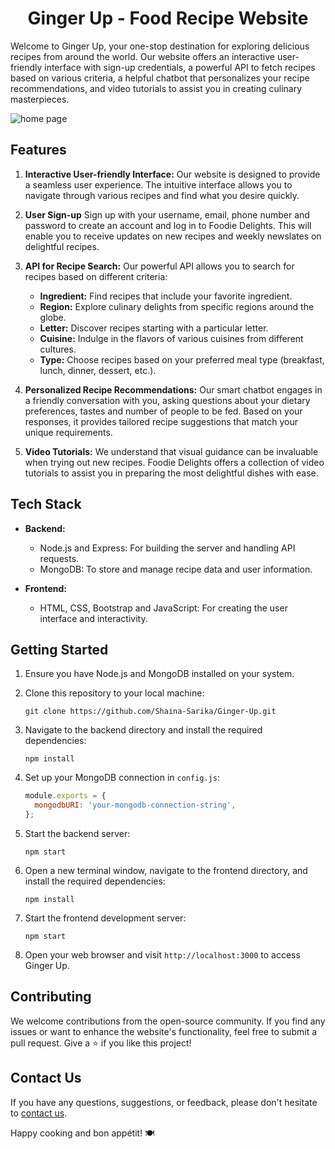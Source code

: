 <h1 align="center">Ginger Up - Food Recipe Website</h1>

Welcome to Ginger Up, your one-stop destination for exploring delicious recipes from around the world. Our website offers an interactive user-friendly interface with sign-up credentials, a powerful API to fetch recipes based on various criteria, a helpful chatbot that personalizes your recipe recommendations, and video tutorials to assist you in creating culinary masterpieces.


![home page](https://github.com/Shaina-Sarika/Ginger-Up/assets/130648106/b7af2dcd-ef38-4317-a51d-dcc83e9499c9)

## Features

1. **Interactive User-friendly Interface:** Our website is designed to provide a seamless user experience. The intuitive interface allows you to navigate through various recipes and find what you desire quickly.

2. **User Sign-up** Sign up with your username, email, phone number and password to create an account and log in to Foodie Delights. This will enable you to receive updates on new recipes and weekly newslates on delightful recipes.

3. **API for Recipe Search:** Our powerful API allows you to search for recipes based on different criteria:
   - **Ingredient:** Find recipes that include your favorite ingredient.
   - **Region:** Explore culinary delights from specific regions around the globe.
   - **Letter:** Discover recipes starting with a particular letter.
   - **Cuisine:** Indulge in the flavors of various cuisines from different cultures.
   - **Type:** Choose recipes based on your preferred meal type (breakfast, lunch, dinner, dessert, etc.).

4. **Personalized Recipe Recommendations:** Our smart chatbot engages in a friendly conversation with you, asking questions about your dietary preferences, tastes and  number of people to be fed. Based on your responses, it provides tailored recipe suggestions that match your unique requirements.

5. **Video Tutorials:** We understand that visual guidance can be invaluable when trying out new recipes. Foodie Delights offers a collection of video tutorials to assist you in preparing the most delightful dishes with ease.

## Tech Stack

- **Backend:**
  - Node.js and Express: For building the server and handling API requests.
  - MongoDB: To store and manage recipe data and user information.

- **Frontend:**
  - HTML, CSS, Bootstrap and JavaScript: For creating the user interface and interactivity.

## Getting Started

1. Ensure you have Node.js and MongoDB installed on your system.

2. Clone this repository to your local machine:
   ```
   git clone https://github.com/Shaina-Sarika/Ginger-Up.git
   ```

3. Navigate to the backend directory and install the required dependencies:
   ```
   npm install
   ```

4. Set up your MongoDB connection in `config.js`:

   ```javascript
   module.exports = {
     mongodbURI: 'your-mongodb-connection-string',
   };
   ```

5. Start the backend server:
   ```
   npm start
   ```

6. Open a new terminal window, navigate to the frontend directory, and install the required dependencies:
   ```
   npm install
   ```

7. Start the frontend development server:
   ```
   npm start
   ```

8. Open your web browser and visit `http://localhost:3000` to access Ginger Up.

## Contributing

We welcome contributions from the open-source community. If you find any issues or want to enhance the website's functionality, feel free to submit a pull request.
Give a ⭐️ if you like this project!

## Contact Us

If you have any questions, suggestions, or feedback, please don't hesitate to [contact us](mailto:shainasarika@gmail.com).

Happy cooking and bon appétit! 🍽️
